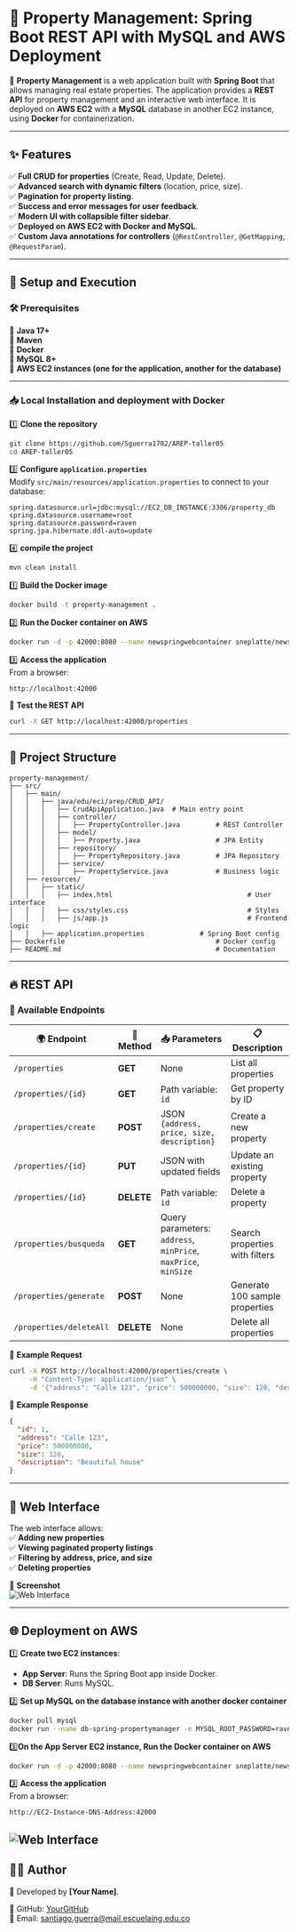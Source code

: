 
# 🏡 Property Management: Spring Boot REST API with MySQL and AWS Deployment

📌 **Property Management** is a web application built with **Spring Boot** that allows managing real estate properties. The application provides a **REST API** for property management and an interactive web interface. It is deployed on **AWS EC2** with a **MySQL** database in another EC2 instance, using **Docker** for containerization.

---

## ✨ Features

✅ **Full CRUD for properties** (Create, Read, Update, Delete).  
✅ **Advanced search with dynamic filters** (location, price, size).  
✅ **Pagination for property listing**.  
✅ **Success and error messages for user feedback**.  
✅ **Modern UI with collapsible filter sidebar**.  
✅ **Deployed on AWS EC2 with Docker and MySQL**.  
✅ **Custom Java annotations for controllers** (`@RestController`, `@GetMapping`, `@RequestParam`).

---

## 🚀 Setup and Execution

### 🛠 Prerequisites

🔹 **Java 17+**  
🔹 **Maven**  
🔹 **Docker**  
🔹 **MySQL 8+**  
🔹 **AWS EC2 instances (one for the application, another for the database)**

---

### 📥 Local Installation and deployment with Docker

1️⃣ **Clone the repository**
```sh
git clone https://github.com/Sguerra1702/AREP-taller05
cd AREP-taller05
```



3️⃣ **Configure `application.properties`**  
Modify `src/main/resources/application.properties` to connect to your database:
```properties
spring.datasource.url=jdbc:mysql://EC2_DB_INSTANCE:3306/property_db
spring.datasource.username=root
spring.datasource.password=raven
spring.jpa.hibernate.ddl-auto=update
```

4️⃣ **compile the project**
```sh
mvn clean install
```



1️⃣ **Build the Docker image**
```sh
docker build -t property-management .
```

2️⃣ **Run the Docker container on AWS**
```sh
docker run -d -p 42000:8080 --name newspringwebcontainer sneplatte/newspringmanager
```

3️⃣ **Access the application**  
From a browser:
```
http://localhost:42000
```

📌 **Test the REST API**
```sh
curl -X GET http://localhost:42000/properties
```

---

## 📂 Project Structure

```
property-management/
├── src/
│   ├── main/
│   │   ├── java/edu/eci/arep/CRUD_API/
│   │   │   ├── CrudApiApplication.java  # Main entry point
│   │   │   ├── controller/
│   │   │   │   ├── PropertyController.java         # REST Controller
│   │   │   ├── model/
│   │   │   │   ├── Property.java                   # JPA Entity
│   │   │   ├── repository/
│   │   │   │   ├── PropertyRepository.java         # JPA Repository
│   │   │   ├── service/
│   │   │   │   ├── PropertyService.java            # Business logic
│   ├── resources/
│   │   ├── static/
│   │   │   ├── index.html                                  # User interface
│   │   │   ├── css/styles.css                              # Styles
│   │   │   ├── js/app.js                                   # Frontend logic
│   │   ├── application.properties              # Spring Boot config
├── Dockerfile                                      # Docker config
├── README.md                                       # Documentation
```

---

## 🔥 REST API

### 📌 Available Endpoints

| 🌍 **Endpoint**       | 🔄 **Method** | 📥 **Parameters**           | 📋 **Description**                     |
|---------------------|-------------|--------------------------|-------------------------------------|
| `/properties`      | **GET**     | None                     | List all properties               |
| `/properties/{id}` | **GET**     | Path variable: `id`       | Get property by ID                |
| `/properties/create` | **POST**  | JSON `{address, price, size, description}` | Create a new property |
| `/properties/{id}` | **PUT** | JSON with updated fields | Update an existing property |
| `/properties/{id}` | **DELETE** | Path variable: `id` | Delete a property |
| `/properties/busqueda` | **GET** | Query parameters: `address`, `minPrice`, `maxPrice`, `minSize` | Search properties with filters |
| `/properties/generate` | **POST** | None | Generate 100 sample properties |
| `/properties/deleteAll` | **DELETE** | None | Delete all properties |

📌 **Example Request**
```sh
curl -X POST http://localhost:42000/properties/create \
     -H "Content-Type: application/json" \
     -d '{"address": "Calle 123", "price": 500000000, "size": 120, "description": "Beautiful house"}'
```

📌 **Example Response**
```json
{
  "id": 1,
  "address": "Calle 123",
  "price": 500000000,
  "size": 120,
  "description": "Beautiful house"
}
```

---

## 🎨 Web Interface

The web interface allows:  
✅ **Adding new properties**  
✅ **Viewing paginated property listings**  
✅ **Filtering by address, price, and size**  
✅ **Deleting properties**

📌 **Screenshot**  
![Web Interface](img/interface.png)

---

## 🌐 Deployment on AWS

1️⃣ **Create two EC2 instances**:
- **App Server**: Runs the Spring Boot app inside Docker.
- **DB Server**: Runs MySQL.

2️⃣ **Set up MySQL on the database instance with another docker container**
   ```sh
   docker pull mysql
   docker run --name db-spring-propertymanager -e MYSQL_ROOT_PASSWORD=raven -p 3306:3306 -d mysql
   ```

3️⃣**On the App Server EC2 instance, Run the Docker container on AWS**
```sh
docker run -d -p 42000:8080 --name newspringwebcontainer sneplatte/newspringmanager
```

3️⃣ **Access the application**  
From a browser:
```
http://EC2-Instance-DNS-Address:42000
```
![Web Interface](/img/aws.png)
---

## **👨‍💻 Author**
📌 Developed by **[Your Name]**.

🔹 GitHub: [YourGitHub](https://github.com/Sguerra1702)  
🔹 Email: santiago.guerra@mail.escuelaing.edu.co

